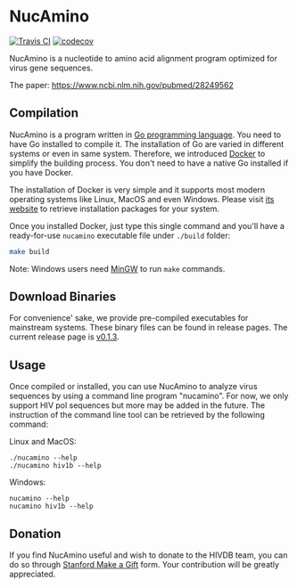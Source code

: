NucAmino
========

[![Travis CI](https://api.travis-ci.org/hivdb/nucamino.svg?branch=master)](https://travis-ci.org/hivdb/nucamino)
[![codecov](https://codecov.io/gh/hivdb/nucamino/branch/master/graph/badge.svg)](https://codecov.io/gh/hivdb/nucamino)

NucAmino is a nucleotide to amino acid alignment program optimized for virus
gene sequences.

The paper: https://www.ncbi.nlm.nih.gov/pubmed/28249562


Compilation
-----------

NucAmino is a program written in [Go programming language][golang]. You need
to have Go installed to compile it. The installation of Go are varied in
different systems or even in same system. Therefore, we introduced
[Docker][docker] to simplify the building process. You don't need to have
a native Go installed if you have Docker.

The installation of Docker is very simple and it supports most modern
operating systems like Linux, MacOS and even Windows. Please visit
[its website][docker] to retrieve installation packages for your system.

Once you installed Docker, just type this single command and you'll have a
ready-for-use `nucamino` executable file under `./build` folder:

```bash
make build
```

Note: Windows users need [MinGW][mingw] to run `make` commands.

Download Binaries
-----------------

For convenience' sake, we provide pre-compiled executables for mainstream
systems. These binary files can be found in release pages. The current
release page is [v0.1.3][latest].

Usage
-----

Once compiled or installed, you can use NucAmino to analyze virus sequences
by using a command line program "nucamino". For now, we only support HIV
pol sequences but more may be added in the future. The instruction of the
command line tool can be retrieved by the following command:

Linux and MacOS:

```shell
./nucamino --help
./nucamino hiv1b --help
```

Windows:

```windows
nucamino --help
nucamino hiv1b --help
```

Donation
--------

If you find NucAmino useful and wish to donate to the HIVDB team, you can do
so through [Stanford Make a Gift][donation] form. Your contribution will be
greatly appreciated.


[golang]: https://golang.org/
[docker]: https://www.docker.com/
[mingw]: http://www.mingw.org/
[latest]: https://github.com/hivdb/NucAmino/releases/tag/v0.1.3
[donation]: https://giving.stanford.edu/goto/shafergift
